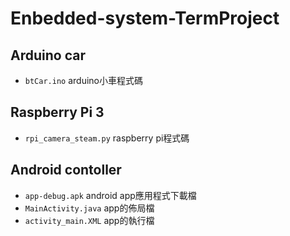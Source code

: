 # Enbedded-system-TermProject

## Arduino car
- `btCar.ino` arduino小車程式碼  
## Raspberry Pi 3
- `rpi_camera_steam.py` raspberry pi程式碼  
## Android contoller
- `app-debug.apk` android app應用程式下載檔
- `MainActivity.java` app的佈局檔
- `activity_main.XML` app的執行檔
